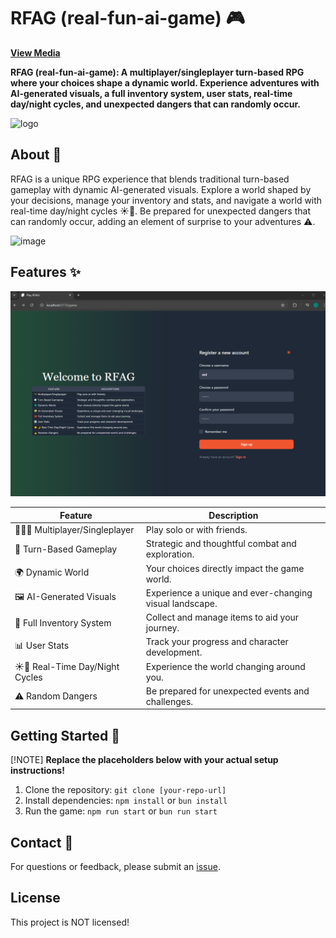 # RFAG (real-fun-ai-game) 🎮

[**View Media**](https://github.com/Synchr0nic/real-fun-ai-game/wiki/Media)

**RFAG (real-fun-ai-game): A multiplayer/singleplayer turn-based RPG where your choices shape a dynamic world. Experience adventures with AI-generated visuals, a full inventory system, user stats, real-time day/night cycles, and unexpected dangers that can randomly occur.**

![logo](https://github.com/user-attachments/assets/a25daad5-649d-42ac-8e22-d986021f30d3)

## About 📖

RFAG is a unique RPG experience that blends traditional turn-based gameplay with dynamic AI-generated visuals. Explore a world shaped by your decisions, manage your inventory and stats, and navigate a world with real-time day/night cycles ☀️🌙. Be prepared for unexpected dangers that can randomly occur, adding an element of surprise to your adventures ⚠️.

![image](https://github.com/user-attachments/assets/f729291d-698e-41f3-a220-52f3409f7de0)

## Features ✨


![Login](preview.png)


| Feature                 | Description                                                                                                |
| ----------------------- | ---------------------------------------------------------------------------------------------------------- |
| 🧑‍🤝‍🧑 Multiplayer/Singleplayer | Play solo or with friends.                                                                                |
| 🎲 Turn-Based Gameplay   | Strategic and thoughtful combat and exploration.                                                              |
| 🌍 Dynamic World        | Your choices directly impact the game world.                                                                  |
| 🖼️ AI-Generated Visuals | Experience a unique and ever-changing visual landscape.                                                      |
| 🎒 Full Inventory System | Collect and manage items to aid your journey.                                                                |
| 📊 User Stats           | Track your progress and character development.                                                              |
| ☀️🌙 Real-Time Day/Night Cycles | Experience the world changing around you.                                                                |
| ⚠️ Random Dangers       | Be prepared for unexpected events and challenges.                                                            |

## Getting Started 🚀

[!NOTE]
**Replace the placeholders below with your actual setup instructions!**

1. Clone the repository: `git clone [your-repo-url]`
2. Install dependencies: `npm install` or `bun install`
3. Run the game: `npm run start` or `bun run start`

## Contact 📧

For questions or feedback, please submit an [issue](https://github.com/Synchr0nic/real-fun-ai-game/issues).

## License

This project is NOT licensed!
